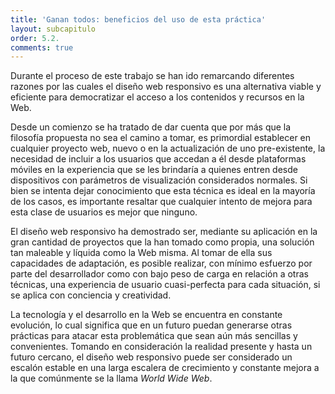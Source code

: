 ```yaml
---
title: 'Ganan todos: beneficios del uso de esta práctica'
layout: subcapitulo
order: 5.2.
comments: true
---
```


Durante el proceso de este trabajo se han ido remarcando diferentes razones por las cuales el diseño web responsivo es una alternativa viable y eficiente para democratizar el acceso a los contenidos y recursos en la Web.

Desde un comienzo se ha tratado de dar cuenta que por más que la filosofía propuesta no sea el camino a tomar, es primordial establecer en cualquier proyecto web, nuevo o en la actualización de uno pre-existente, la necesidad de incluir a los usuarios que accedan a él desde plataformas móviles en la experiencia que se les brindaría a quienes entren desde dispositivos con parámetros de visualización considerados normales. Si bien se intenta dejar conocimiento que esta técnica es ideal en la mayoría de los casos, es importante resaltar que cualquier intento de mejora para esta clase de usuarios es mejor que ninguno.

El diseño web responsivo ha demostrado ser, mediante su aplicación en la gran cantidad de proyectos que la han tomado como propia, una solución tan maleable y líquida como la Web misma. Al tomar de ella sus capacidades de adaptación, es posible realizar, con mínimo esfuerzo por parte del desarrollador como con bajo peso de carga en relación a otras técnicas, una experiencia de usuario cuasi-perfecta para cada situación, si se aplica con conciencia y creatividad.

La tecnología y el desarrollo en la Web se encuentra en constante evolución, lo cual significa que en un futuro puedan generarse otras prácticas para atacar esta problemática que sean aún más sencillas y convenientes. Tomando en consideración la realidad presente y hasta un futuro cercano, el diseño web responsivo puede ser considerado un escalón estable en una larga escalera de crecimiento y constante mejora a la que comúnmente se la llama _World Wide Web_.
